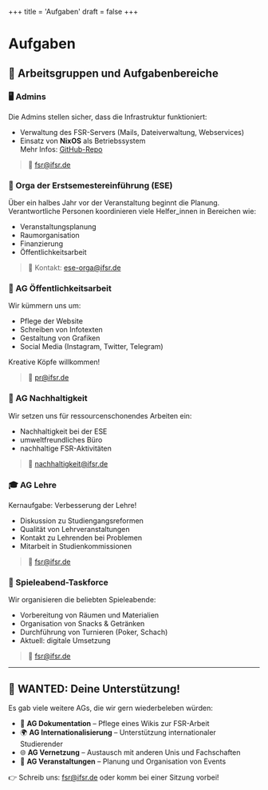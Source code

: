 +++
title = 'Aufgaben'
draft = false
+++

# Aufgaben

## 🤝 Arbeitsgruppen und Aufgabenbereiche

### 🖥️ Admins
Die Admins stellen sicher, dass die Infrastruktur funktioniert:
- Verwaltung des FSR-Servers (Mails, Dateiverwaltung, Webservices)
- Einsatz von **NixOS** als Betriebssystem  
  Mehr Infos: [GitHub-Repo](https://github.com/ifsr)

> 📧 [fsr@ifsr.de](mailto:fsr@ifsr.de)

### 🚀 Orga der Erstsemestereinführung (ESE)
Über ein halbes Jahr vor der Veranstaltung beginnt die Planung. Verantwortliche Personen koordinieren viele Helfer\_innen in Bereichen wie:
- Veranstaltungsplanung
- Raumorganisation
- Finanzierung
- Öffentlichkeitsarbeit

> 📧 Kontakt: [ese-orga@ifsr.de](mailto:ese-orga@ifsr.de)

### 📢 AG Öffentlichkeitsarbeit
Wir kümmern uns um:
- Pflege der Website
- Schreiben von Infotexten
- Gestaltung von Grafiken
- Social Media (Instagram, Twitter, Telegram)

Kreative Köpfe willkommen!  
> 📧 [pr@ifsr.de](mailto:pr@ifsr.de)

### 🌱 AG Nachhaltigkeit
Wir setzen uns für ressourcenschonendes Arbeiten ein:
- Nachhaltigkeit bei der ESE
- umweltfreundliches Büro
- nachhaltige FSR-Aktivitäten

> 📧 [nachhaltigkeit@ifsr.de](mailto:nachhaltigkeit@ifsr.de)

### 🎓 AG Lehre
Kernaufgabe: Verbesserung der Lehre!
- Diskussion zu Studiengangsreformen
- Qualität von Lehrveranstaltungen
- Kontakt zu Lehrenden bei Problemen
- Mitarbeit in Studienkommissionen

> 📧 [fsr@ifsr.de](mailto:fsr@ifsr.de)

### 🎲 Spieleabend-Taskforce
Wir organisieren die beliebten Spieleabende:
- Vorbereitung von Räumen und Materialien
- Organisation von Snacks & Getränken
- Durchführung von Turnieren (Poker, Schach)
- Aktuell: digitale Umsetzung

> 📧 [fsr@ifsr.de](mailto:fsr@ifsr.de)

---

## 🧭 WANTED: Deine Unterstützung!

Es gab viele weitere AGs, die wir gern wiederbeleben würden:

- 📝 **AG Dokumentation** – Pflege eines Wikis zur FSR-Arbeit
- 🌍 **AG Internationalisierung** – Unterstützung internationaler Studierender
- 🌐 **AG Vernetzung** – Austausch mit anderen Unis und Fachschaften
- 🎪 **AG Veranstaltungen** – Planung und Organisation von Events

👉 Schreib uns: [fsr@ifsr.de](mailto:fsr@ifsr.de) oder komm bei einer Sitzung vorbei!
